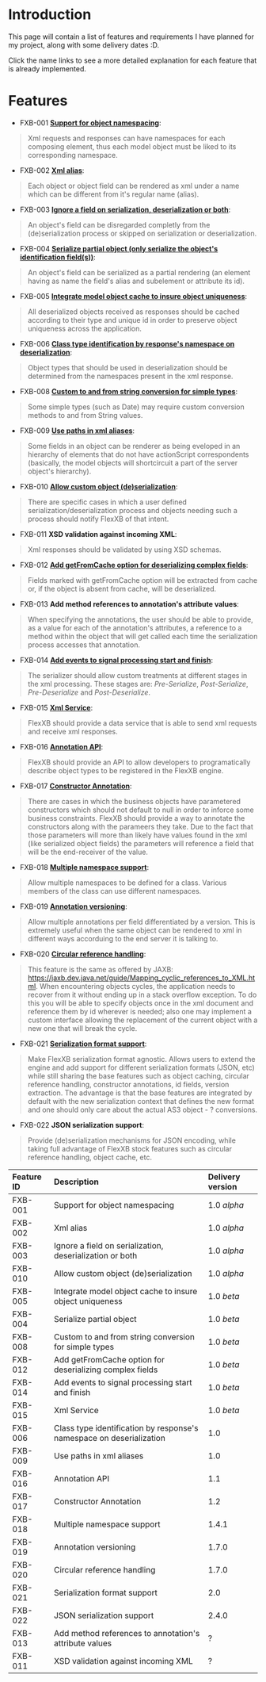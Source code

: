 # Introduction #

This page will contain a list of features and requirements I have planned for my project, along with some delivery dates :D.

Click the name links to see a more detailed explanation for each feature that is already implemented.


# Features #

  * FXB-001 **[Support for object namespacing](FeaturesExplained#Support_for_object_namespacing.md)**:
> Xml requests and responses can have namespaces for each composing element, thus each model object must be liked to its corresponding namespace.
  * FXB-002 **[Xml alias](FeaturesExplained#Xml_alias.md)**:
> Each object or object field can be rendered as xml under a name which can be different from it's regular name (alias).
  * FXB-003 **[Ignore a field on serialization, deserialization or both](FeaturesExplained#Ignore_a_field_on_serialization,_deserialization_or_both.md)**:
> An object's field can be disregarded completly from the (de)serialization process or skipped on serialization or deserialization.
  * FXB-004 **[Serialize partial object (only serialize the object's identification field(s))](FeaturesExplained#Serialize_partial_object.md)**:
> An object's field can be serialized as a partial rendering (an element having as name the field's alias and subelement or attribute its id).
  * FXB-005 **[Integrate model object cache to insure object uniqueness](FeaturesExplained#Integrate_model_object_cache_to_insure_object_uniqueness.md)**:
> All deserialized objects received as responses should be cached according to their type and unique id in order to preserve object uniqueness across the application.
  * FXB-006 **[Class type identification by response's namespace on deserialization](FeaturesExplained#Class_type_identification_by_response's_namespace_on_deseri.md)**:
> Object types that should be used in deserialization should be determined from the namespaces present in the xml response.
  * FXB-008 **[Custom to and from string conversion for simple types](FeaturesExplained#Custom_to_and_from_string_conversion_for_simple_types.md)**:
> Some simple types (such as Date) may require custom conversion methods to and from String values.
  * FXB-009 **[Use paths in xml aliases](FeaturesExplained#Use_paths_in_xml_aliases.md)**:
> Some fields in an object can be renderer as being eveloped in an hierarchy of elements that do not have actionScript correspondents (basically, the model objects will shortcircuit a part of the server object's hierarchy).
  * FXB-010 **[Allow custom object (de)serialization](FeaturesExplained#Allow_custom_object_(de)serialization.md)**:
> There are specific cases in which a user defined serialization/deserialization process and objects needing such a process should notify FlexXB of that intent.
  * FXB-011 **XSD validation against incoming XML**:
> Xml responses should be validated by using XSD schemas.
  * FXB-012 **[Add getFromCache option for deserializing complex fields](FeaturesExplained#Add_getFromCache_option_for_deserializing_complex_fields.md)**:
> Fields marked with getFromCache option will be extracted from cache or, if the object is absent from cache, will be deserialized.
  * FXB-013 **Add method references to annotation's attribute values**:
> When specifying the annotations, the user should be able to provide, as a value for each of the annotation's attributes, a reference to a method within the object that will get called each time the serialization process accesses that annotation.
  * FXB-014 **[Add events to signal processing start and finish](FeaturesExplained#Add_events_to_signal_processing_start_and_finish.md)**:
> The serializer should allow custom treatments at different stages in the xml processing. These stages are: _Pre-Serialize_, _Post-Serialize_, _Pre-Deserialize_ and _Post-Deserialize_.
  * FXB-015 **[Xml Service](FeaturesExplained#Xml_Service.md)**:
> FlexXB should provide a data service that is able to send xml requests and receive xml responses.
  * FXB-016 **[Annotation API](FeaturesExplained#Annotation_API.md)**:
> FlexXB should provide an API to allow developers to programatically describe object types to be registered in the FlexXB engine.
  * FXB-017 **[Constructor Annotation](FeaturesExplained#Constructor_Annotation.md)**:
> There are cases in which the business objects have parametered constructors which should not default to null in order to inforce some business constraints. FlexXB should provide a way to annotate the constructors along with the parameers they take. Due to the fact that those parameters will more than likely have values found in the xml (like serialized object fields) the parameters will reference a field that will be the end-receiver of the value.
  * FXB-018 **[Multiple namespace support](FeaturesExplained#Multiple_namespace_support.md)**:
> Allow multiple namespaces to be defined for a class. Various members of the class can use different namespaces.
  * FXB-019 **[Annotation versioning](FeaturesExplained#Annotation_versioning.md)**:
> Allow multiple annotations per field differentiated by a version. This is extremely useful when the same object can be rendered to xml in different ways accorduing to the end server it is talking to.
  * FXB-020 **[Circular reference handling](FeaturesExplained#Circular_reference_handling.md)**:
> This feature is the same as offered by JAXB: https://jaxb.dev.java.net/guide/Mapping_cyclic_references_to_XML.html. When encountering objects cycles, the application needs to recover from it without ending up in a stack overflow exception. To do this you will be able to specify objects once in the xml document and reference them by id wherever is needed; also one may implement a custom interface allowing the replacement of the current object with a new one that will break the cycle.
  * FXB-021 **[Serialization format support](FeaturesExplained#Serialization_format_support.md)**:
> Make FlexXB serialization format agnostic. Allows users to extend the engine and add support for different serialization formats (JSON, etc) while still sharing the base features such as object caching, circular reference handling, constructor annotations, id fields, version extraction. The advantage is that the base features are integrated by default with the new serialization context that defines the new format and one should only care about the actual AS3 object - ? conversions.
  * FXB-022 **JSON serialization support**:
> Provide (de)serialization mechanisms for JSON encoding, while taking full advantage of FlexXB stock features such as circular reference handling, object cache, etc.

| **Feature ID** | **Description** | **Delivery version** |
|:---------------|:----------------|:---------------------|
|FXB-001         |Support for object namespacing|1.0 _alpha_           |
|FXB-002         |Xml alias        |1.0 _alpha_           |
|FXB-003         |Ignore a field on serialization, deserialization or both|1.0 _alpha_           |
|FXB-010         |Allow custom object (de)serialization|1.0 _alpha_           |
|FXB-005         |Integrate model object cache to insure object uniqueness|1.0 _beta_            |
|FXB-004         |Serialize partial object |1.0 _beta_            |
|FXB-008         |Custom to and from string conversion for simple types|1.0 _beta_            |
|FXB-012         |Add getFromCache option for deserializing complex fields|1.0 _beta_            |
|FXB-014         |Add events to signal processing start and finish|1.0 _beta_            |
|FXB-015         |Xml Service      |1.0 _beta_            |
|FXB-006         |Class type identification by response's namespace on deserialization|1.0                   |
|FXB-009         |Use paths in xml aliases|1.0                   |
|FXB-016         |Annotation API   |1.1                   |
|FXB-017         |Constructor Annotation|1.2                   |
|FXB-018         |Multiple namespace support|1.4.1                 |
|FXB-019         |Annotation versioning|1.7.0                 |
|FXB-020         |Circular reference handling|1.7.0                 |
|FXB-021         |Serialization format support|2.0                   |
|FXB-022         |JSON serialization support|2.4.0                 |
|FXB-013         |Add method references to annotation's attribute values|?                     |
|FXB-011         |XSD validation against incoming XML|?                     |